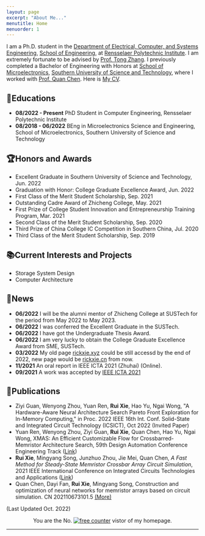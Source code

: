 ```yaml
---
layout: page
excerpt: "About Me..."
menutitle: Home
menuorder: 1
---
```

I am a Ph.D. student in the [Department of Electrical, Computer, and Systems Engineering](https://www.ecse.rpi.edu/), [School of Engineering](https://eng.rpi.edu/), at [Rensselaer Polytechnic Institute](https://www.rpi.edu/). I am extremely fortunate to be advised by [Prof. Tong Zhang](https://sites.ecse.rpi.edu/~tzhang/).
I previously completed a Bachelor of Engineering with Honors at [School of Microelectronics](https://sme.sustech.edu.cn/en/), [Southern University of Science and Technology](https://www.sustech.edu.cn/en/), where I worked with [Prof. Quan Chen](https://sme.sustech.edu.cn/en/index/teacher/neiye/id/40.html). Here is [My CV](doc\xie_cv_display.pdf).

## 🏫Educations

* **08/2022 - Present** PhD Student in Computer Engineering, Rensselaer Polytechnic Institute
* **08/2018 - 06/2022** BEng in Microelectronics Science and Engineering, School of Microelectronics, Southern University of Science and Technology

## 🏆Honors and Awards

* Excellent Graduate in Southern University of Science and Technology, Jun. 2022
* Graduation with Honor: College Graduate Excellence Award, Jun. 2022
* First Class of the Merit Student Scholarship, Sep. 2021
* Outstanding Cadre Award of Zhicheng College, May. 2021
* First Prize of College Student Innovation and Entrepreneurship Training Program, Mar. 2021
* Second Class of the Merit Student Scholarship, Sep. 2020
* Third Prize of China College IC Competition in Southern China, Jul. 2020
* Third Class of the Merit Student Scholarship, Sep. 2019

## 📚Current Interests and Projects

- Storage System Design
- Computer Architecture

## 📰News

* **06/2022** I will be the alumni mentor of Zhicheng College at SUSTech for the period from May 2022 to May 2023.
* **06/2022** I was conferred the Excellent Graduate in the SUSTech.
* **06/2022** I have got the Undergraduate Thesis Award.
* **06/2022** I am very lucky to obtain the College Graduate Excellence Award from SME, SUSTech.
* **03/2022** My old page [rickxie.xyz](https://rickxie.xyz) could be still accessd by the end of 2022, new page would be [rickxie.cn](https://rickxie.cn) from now.
* **11/2021** An oral report in IEEE ICTA 2021 (Zhuhai) (Online).
* **09/2021** A work was accepted by [IEEE ICTA 2021](http://www.ieee-icta.net/)

## 📕Publications

* Ziyi Guan, Wenyong Zhou, Yuan Ren, **Rui Xie**, Hao Yu, Ngai Wong, "A Hardware-Aware Neural Architecture Search Pareto Front Exploration for In-Memory Computing," in Proc. 2022 IEEE 16th Int. Conf. Solid-State and Integrated Circuit Technology (ICSICT), Oct 2022 (Invited Paper)
* Yuan Ren, Wenyong Zhou, Ziyi Guan, **Rui Xie**, Quan Chen, Hao Yu, Ngai Wong, XMAS: An Efficient Customizable Flow for Crossbarred-Memristor Architecture Search, 59th Design Automation Conference Engineering Track ([Link](https://59dac.conference-program.com/presentation/?id=ETPOST157&sess=sess187))
* **Rui Xie**, Mingyang Song, Junzhuo Zhou, Jie Mei, Quan Chen, *A Fast Method for Steady-State Memristor Crossbar Array Circuit Simulation*, 2021 IEEE International Conference on Integrated Circuits Technologies and Applications ([Link](https://ieeexplore.ieee.org/document/9661817))
* Quan Chen, Dayi Fan, **Rui Xie**, Mingyang Song, Construction and optimization of neural networks for memristor arrays based
on circuit simulation. CN 202110673101.5
[(More)](publications.md)


(Last Updated Oct. 2022)

<div align=center>You are the No. <a href='https://www.counter12.com'><img src='https://www.counter12.com/img-Ay4w35cD6aCbb3Z4-22.gif' border='0' alt='free counter'></a> vistor of my homepage.<script type='text/javascript' src='https://www.counter12.com/ad.js?id=Ay4w35cD6aCbb3Z4'></script></div>

---

<!-- for rickxie.cn -->

<script type='text/javascript' id='clustrmaps' src='//cdn.clustrmaps.com/map_v2.js?cl=ffffff&w=300&t=n&d=3p-vIrt5cRJ99hVpVm3E0PmXHIg3YvSe4uSxEE5vp7Q'></script>
